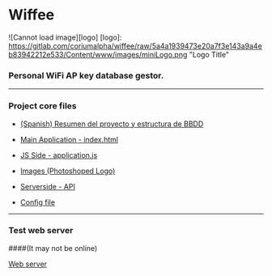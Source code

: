 # Wiffee

![Cannot load image][logo]
[logo]: https://gitlab.com/coriumalpha/wiffee/raw/5a4a1939473e20a7f3e143a9a4eb83942212e533/Content/www/images/miniLogo.png "Logo Title"

### Personal WiFi AP key database gestor.


***


### Project core files

* [(Spanish) Resumen del proyecto y estructura de BBDD]([LÉEME]_Resumen_Del_Proyecto_Wiffee.pdf)

* [Main Application - index.html](Content/www/index.html)

* [JS Side - application.js](Content/www/js/application.js)

* [Images (Photoshoped Logo)](Content/www/images/)

* [Serverside - API](Content/servidor/api.php)

* [Config file](Content/config.xml)


***


### Test web server
####(It may not be online)

[Web server](http://raspi.hol.es/)

